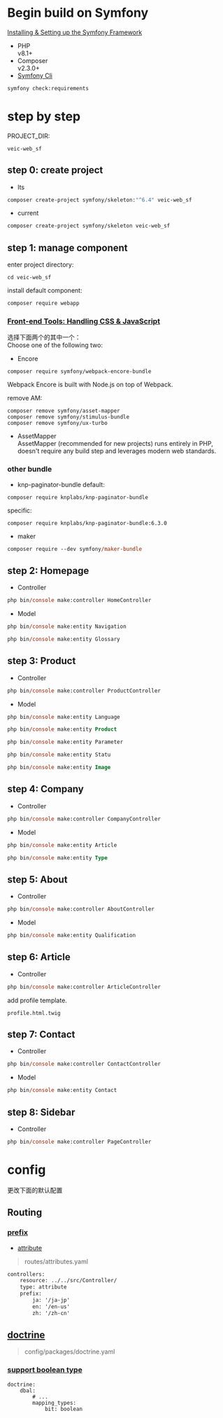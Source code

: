 Begin build on Symfony
====
[Installing & Setting up the Symfony Framework](https://symfony.com/doc/6.4/setup.html)

- PHP    
v8.1+
- Composer    
v2.3.0+
- [Symfony Cli](https://symfony.com/download)
```ps
symfony check:requirements
```

# step by step
PROJECT_DIR:
```
veic-web_sf
```

## step 0: create project
- lts
```bash
composer create-project symfony/skeleton:"^6.4" veic-web_sf
```
- current
```bash
composer create-project symfony/skeleton veic-web_sf
```

## step 1: manage component
enter project directory:
```
cd veic-web_sf
```

install default component:
```bash
composer require webapp
```

### [Front-end Tools: Handling CSS & JavaScript](https://symfony.com/doc/6.4/frontend.html)
选择下面两个的其中一个：    
Choose one of the following two:
- Encore
```
composer require symfony/webpack-encore-bundle
```
Webpack Encore is built with Node.js on top of Webpack.

remove AM:
```
composer remove symfony/asset-mapper
composer remove symfony/stimulus-bundle
composer remove symfony/ux-turbo
```
- AssetMapper    
AssetMapper (recommended for new projects) runs entirely in PHP, 
doesn't require any build step and leverages modern web standards.

### other bundle
- knp-paginator-bundle
default:
```
composer require knplabs/knp-paginator-bundle
```
specific:
```
composer require knplabs/knp-paginator-bundle:6.3.0
```
- maker
```ps
composer require --dev symfony/maker-bundle
```

## step 2: Homepage
- Controller
```ps
php bin/console make:controller HomeController
```
- Model
```ps
php bin/console make:entity Navigation
```

```ps
php bin/console make:entity Glossary
```

## step 3: Product
- Controller
```ps
php bin/console make:controller ProductController
```

- Model
```ps
php bin/console make:entity Language
```

```ps
php bin/console make:entity Product
```

```ps
php bin/console make:entity Parameter
```

```ps
php bin/console make:entity Statu
```

```ps
php bin/console make:entity Image
```

## step 4: Company
- Controller
```ps
php bin/console make:controller CompanyController
```

- Model
```ps
php bin/console make:entity Article
```

```ps
php bin/console make:entity Type
```


## step 5: About
- Controller
```ps
php bin/console make:controller AboutController
```

- Model
```ps
php bin/console make:entity Qualification
```

## step 6: Article
- Controller
```ps
php bin/console make:controller ArticleController
```

add profile template.
```
profile.html.twig
```

## step 7: Contact
- Controller
```ps
php bin/console make:controller ContactController
```

- Model
```ps
php bin/console make:entity Contact
```

## step 8: Sidebar
- Controller
```ps
php bin/console make:controller PageController
```





# config
更改下面的默认配置

## Routing

### [prefix](https://symfony.com/doc/6.4/routing.html#route-groups-and-prefixes)
- [attribute](https://symfony.com/doc/6.4/routing.html#creating-routes-as-attributes)
> routes/attributes.yaml
```xml
controllers:
    resource: ../../src/Controller/
    type: attribute
    prefix:
        ja: '/ja-jp'
        en: '/en-us'
        zh: '/zh-cn'
```

## [doctrine](https://symfony.com/doc/6.4/doctrine.html)
> config/packages/doctrine.yaml

### [support boolean type](https://stackoverflow.com/questions/9744629/doctrine2-workaround-for-mapping-mysql-bit-data-type)
```
doctrine:
    dbal:
        # ...
        mapping_types:
            bit: boolean
```
